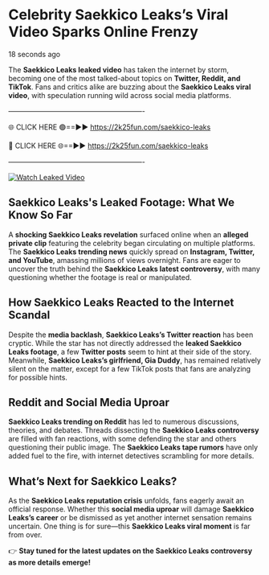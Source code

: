 # Celebrity Saekkico Leaks’s Viral Video Sparks Online Frenzy

18 seconds ago

The **Saekkico Leaks leaked video** has taken the internet by storm, becoming one of the most talked-about topics on **Twitter, Reddit, and TikTok**. Fans and critics alike are buzzing about the **Saekkico Leaks viral video**, with speculation running wild across social media platforms.

———————————————————-

🌐 CLICK HERE 🟢==►► https://2k25fun.com/saekkico-leaks

🔴 CLICK HERE 🌐==►► https://2k25fun.com/saekkico-leaks

———————————————————-

[![Watch Leaked Video](https://miro.medium.com/v2/resize:fit:828/format:webp/1*cilzJN44JGOrTw9NJCrNHA.gif "Watch Leaked Video")](https://2k25fun.com/saekkico-leaks)

## **Saekkico Leaks's Leaked Footage: What We Know So Far**  
A **shocking Saekkico Leaks revelation** surfaced online when an **alleged private clip** featuring the celebrity began circulating on multiple platforms. The **Saekkico Leaks trending news** quickly spread on **Instagram, Twitter, and YouTube**, amassing millions of views overnight. Fans are eager to uncover the truth behind the **Saekkico Leaks latest controversy**, with many questioning whether the footage is real or manipulated.  

## **How Saekkico Leaks Reacted to the Internet Scandal**  
Despite the **media backlash**, **Saekkico Leaks’s Twitter reaction** has been cryptic. While the star has not directly addressed the **leaked Saekkico Leaks footage**, a few **Twitter posts** seem to hint at their side of the story. Meanwhile, **Saekkico Leaks’s girlfriend, Gia Duddy**, has remained relatively silent on the matter, except for a few TikTok posts that fans are analyzing for possible hints.  

## **Reddit and Social Media Uproar**  
**Saekkico Leaks trending on Reddit** has led to numerous discussions, theories, and debates. Threads dissecting the **Saekkico Leaks controversy** are filled with fan reactions, with some defending the star and others questioning their public image. The **Saekkico Leaks tape rumors** have only added fuel to the fire, with internet detectives scrambling for more details.  

## **What’s Next for Saekkico Leaks?**  
As the **Saekkico Leaks reputation crisis** unfolds, fans eagerly await an official response. Whether this **social media uproar** will damage **Saekkico Leaks’s career** or be dismissed as yet another internet sensation remains uncertain. One thing is for sure—this **Saekkico Leaks viral moment** is far from over.  

👉 **Stay tuned for the latest updates on the Saekkico Leaks controversy as more details emerge!**  